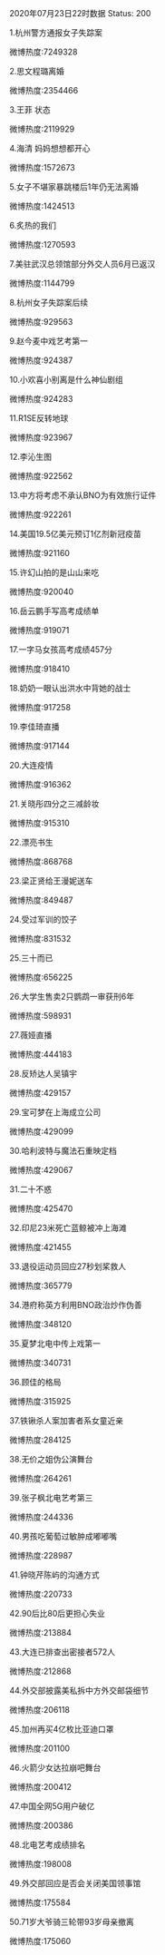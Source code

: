 2020年07月23日22时数据
Status: 200

1.杭州警方通报女子失踪案

微博热度:7249328

2.思文程璐离婚

微博热度:2354466

3.王菲 状态

微博热度:2119929

4.海清 妈妈想想都开心

微博热度:1572673

5.女子不堪家暴跳楼后1年仍无法离婚

微博热度:1424513

6.炙热的我们

微博热度:1270593

7.美驻武汉总领馆部分外交人员6月已返汉

微博热度:1144799

8.杭州女子失踪案后续

微博热度:929563

9.赵今麦中戏艺考第一

微博热度:924387

10.小欢喜小别离是什么神仙剧组

微博热度:924283

11.R1SE反转地球

微博热度:923967

12.李沁生图

微博热度:922562

13.中方将考虑不承认BNO为有效旅行证件

微博热度:922261

14.美国19.5亿美元预订1亿剂新冠疫苗

微博热度:921160

15.许幻山拍的是山山来吃

微博热度:920040

16.岳云鹏手写高考成绩单

微博热度:919071

17.一字马女孩高考成绩457分

微博热度:918410

18.奶奶一眼认出洪水中背她的战士

微博热度:917258

19.李佳琦直播

微博热度:917144

20.大连疫情

微博热度:916362

21.关晓彤四分之三减龄妆

微博热度:915310

22.漂亮书生

微博热度:868768

23.梁正贤给王漫妮送车

微博热度:849487

24.受过军训的饺子

微博热度:831532

25.三十而已

微博热度:656225

26.大学生售卖2只鹦鹉一审获刑6年

微博热度:598931

27.薇娅直播

微博热度:444183

28.反矫达人吴镇宇

微博热度:429157

29.宝可梦在上海成立公司

微博热度:429099

30.哈利波特与魔法石重映定档

微博热度:429067

31.二十不惑

微博热度:425470

32.印尼23米死亡蓝鲸被冲上海滩

微博热度:421455

33.退役运动员回应27秒划桨救人

微博热度:365779

34.港府称英方利用BNO政治炒作伪善

微博热度:348120

35.夏梦北电中传上戏第一

微博热度:340731

36.顾佳的格局

微博热度:315925

37.铁锹杀人案加害者系女童近亲

微博热度:284125

38.无价之姐伪公演舞台

微博热度:264261

39.张子枫北电艺考第三

微博热度:244336

40.男孩吃葡萄过敏肿成嘟嘟嘴

微博热度:228987

41.钟晓芹陈屿的沟通方式

微博热度:220733

42.90后比80后更担心失业

微博热度:213884

43.大连已排查出密接者572人

微博热度:212868

44.外交部披露美私拆中方外交邮袋细节

微博热度:206118

45.加州再买4亿枚比亚迪口罩

微博热度:201100

46.火箭少女达拉崩吧舞台

微博热度:200412

47.中国全网5G用户破亿

微博热度:200386

48.北电艺考成绩排名

微博热度:198008

49.外交部回应是否会关闭美国领事馆

微博热度:175584

50.71岁大爷骑三轮带93岁母亲撤离

微博热度:175060

